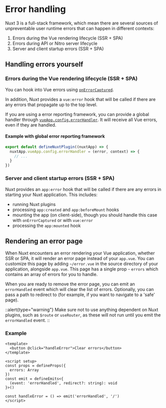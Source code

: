 # Error handling

Nuxt 3 is a full-stack framework, which mean there are several sources of unpreventable user runtime errors that can happen in different contexts:

1. Errors during the Vue rendering lifecycle (SSR + SPA)
1. Errors during API or Nitro server lifecycle
1. Server and client startup errors (SSR + SPA)

## Handling errors yourself

### Errors during the Vue rendering lifecycle (SSR + SPA)

You can hook into Vue errors using [`onErrorCaptured`](https://vuejs.org/api/composition-api-lifecycle.html#onerrorcaptured).

In addition, Nuxt provides a `vue:error` hook that will be called if there are any errors that propagate up to the top level.

If you are using a error reporting framework, you can provide a global handler through [`vueApp.config.errorHandler`](https://vuejs.org/api/application.html#app-config-errorhandler). It will receive all Vue errors, even if they are handled.

#### Example with global error reporting framework

```js
export default defineNuxtPlugin((nuxtApp) => {
  nuxtApp.vueApp.config.errorHandler = (error, context) => {
    // ...
  }
})
```

### Server and client startup errors (SSR + SPA)

Nuxt provides an `app:error` hook that will be called if there are any errors in starting your Nuxt application. This includes:

* running Nuxt plugins
* processing `app:created` and `app:beforeMount` hooks
* mounting the app (on client-side), though you should handle this case with `onErrorCaptured` or with `vue:error`
* processing the `app:mounted` hook

<!--
### Errors during API or Nitro server lifecycle

TODO:
-->

## Rendering an error page

When Nuxt encounters an error rendering your Vue application, whether SSR or SPA, it will render an error page instead of your `app.vue`. You can customize this page by adding `~/error.vue` in the source directory of your application, alongside `app.vue`. This page has a single prop - `errors` which contains an array of errors for you to handle.

When you are ready to remove the error page, you can emit an `errorHandled` event which will clear the list of errors. Optionally, you can pass a path to redirect to (for example, if you want to navigate to a 'safe' page).

::alert{type="warning"}
Make sure not to use anything dependent on Nuxt plugins, such as `$route` or `useRouter`, as these will not run until you emit the `errorHandled` event.
::

### Example

```vue [error.vue]
<template>
  <button @click="handleError">Clear errors</button>
</template>

<script setup>
const props = defineProps({
  errors: Array
})
const emit = defineEmits<{
  (event: 'errorHandled', redirect?: string): void
}>()

const handleError = () => emit('errorHandled', '/')
</script>
```
